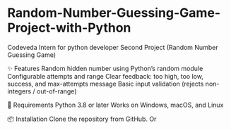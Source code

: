 # Random-Number-Guessing-Game-Project-with-Python
Codeveda Intern for python developer Second Project (Random Number Guessing Game)

✨ Features
Random hidden number using Python’s random module
Configurable attempts and range
Clear feedback: too high, too low, success, and max-attempts message
Basic input validation (rejects non-integers / out-of-range)

🧰 Requirements
Python 3.8 or later
Works on Windows, macOS, and Linux

📦 Installation
Clone the repository from GitHub.
Or 
